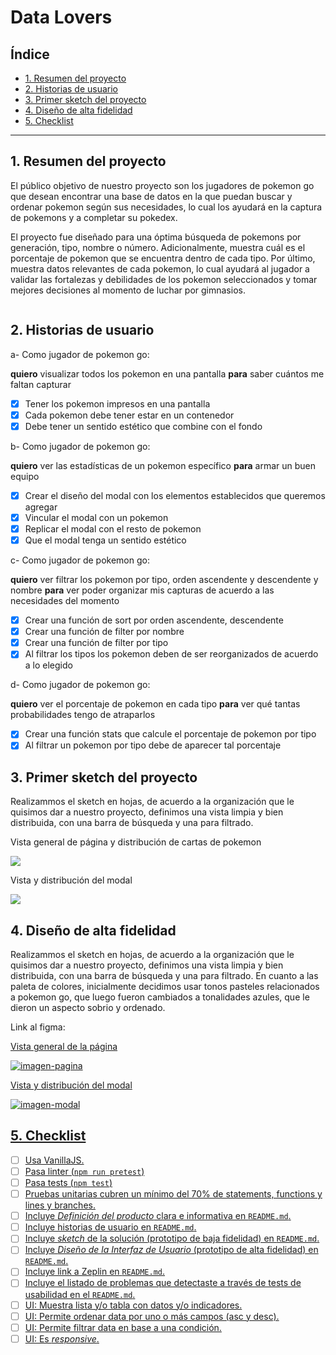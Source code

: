 # Data Lovers

## Índice
* [1. Resumen del proyecto](#1-resumen-del-proyecto)
* [2. Historias de usuario](#2-historias-de-usuario)
* [3. Primer sketch del proyecto](#3-primer-sketch-del-proyecto)
* [4. Diseño de alta fidelidad](#4-consideraciones-generales)
* [5. Checklist](#9-checklist)

***

## 1. Resumen del proyecto

El público objetivo de nuestro proyecto son los jugadores de pokemon go que desean encontrar una base de datos en la que puedan buscar y ordenar pokemon según sus necesidades, lo cual los ayudará en la captura de pokemons y a completar su pokedex.

El proyecto fue diseñado para una óptima búsqueda de pokemons por generación, tipo, nombre o número. Adicionalmente, muestra cuál es el porcentaje de pokemon que se encuentra dentro de cada tipo. Por último, muestra datos relevantes de cada pokemon, lo cual ayudará al jugador a validar las fortalezas y debilidades de los pokemon seleccionados y tomar mejores decisiones al momento de luchar por gimnasios. 

<img href="https://i.ibb.co/XVc11CP/pokemon-go-2392325.webp">


## 2. Historias de usuario

a- Como jugador de pokemon go:

**quiero** visualizar todos los pokemon en una pantalla
**para** saber cuántos me faltan capturar

- [x] Tener los pokemon impresos en una pantalla
- [x] Cada pokemon debe tener estar en un contenedor
- [x] Debe tener un sentido estético que combine con el fondo

b- Como jugador de pokemon go:

**quiero** ver las estadísticas de un pokemon específico
**para** armar un buen equipo

- [x] Crear el diseño del modal con los elementos establecidos que queremos agregar
- [x] Vincular el modal con un pokemon 
- [x] Replicar el modal con el resto de pokemon
- [x] Que el modal tenga un sentido estético

c- Como jugador de pokemon go:

**quiero** ver filtrar los pokemon por tipo, orden ascendente y descendente y nombre
**para**  ver poder organizar mis capturas de acuerdo a las necesidades del momento

- [x] Crear una función de sort por orden ascendente, descendente
- [x] Crear una función de filter por nombre
- [x] Crear una función de filter por tipo
- [x] Al filtrar los tipos los pokemon deben de ser reorganizados de acuerdo a lo elegido

d- Como jugador de pokemon go:

**quiero** ver el porcentaje de pokemon en cada tipo
**para**  ver qué tantas probabilidades tengo de atraparlos

- [x] Crear una función stats que calcule el porcentaje de pokemon por tipo
- [x] Al filtrar un pokemon por tipo debe de aparecer tal porcentaje

## 3. Primer sketch del proyecto

Realizammos el sketch en hojas, de acuerdo a la organización que le quisimos dar a nuestro proyecto, definimos una vista limpia y bien distribuida, con una barra de búsqueda y una para filtrado.

Vista general de página y distribución de cartas de pokemon

<img src="https://i.ibb.co/dQYnCm6/poke1.jpg">

Vista y distribución del modal

<img src="https://i.ibb.co/zRTCdc0/poke2.jpg">


## 4. Diseño de alta fidelidad 

Realizammos el sketch en hojas, de acuerdo a la organización que le quisimos dar a nuestro proyecto, definimos una vista limpia y bien distribuida, con una barra de búsqueda y una para filtrado.
En cuanto a las paleta de colores, inicialmente decidimos usar tonos pasteles relacionados a pokemon go, que luego fueron cambiados a tonalidades azules, que le dieron un aspecto sobrio y ordenado.

Link al figma: <a href="https://www.figma.com/file/CciOMcwfxYCLvii2KpWP8q/Pokelovers">

Vista general de la página

<img src="https://i.ibb.co/LQrFJ8P/poke3.jpg" alt="imagen-pagina">

Vista y distribución del modal

<img src="https://i.ibb.co/BLPNr1t/pok4.jpg" alt="imagen-modal">

## 5. Checklist

* [ ] Usa VanillaJS.
* [ ] Pasa linter (`npm run pretest`)
* [ ] Pasa tests (`npm test`)
* [ ] Pruebas unitarias cubren un mínimo del 70% de statements, functions y
  lines y branches.
* [ ] Incluye _Definición del producto_ clara e informativa en `README.md`.
* [ ] Incluye historias de usuario en `README.md`.
* [ ] Incluye _sketch_ de la solución (prototipo de baja fidelidad) en
  `README.md`.
* [ ] Incluye _Diseño de la Interfaz de Usuario_ (prototipo de alta fidelidad)
  en `README.md`.
* [ ] Incluye link a Zeplin en `README.md`.
* [ ] Incluye el listado de problemas que detectaste a través de tests de
  usabilidad en el `README.md`.
* [ ] UI: Muestra lista y/o tabla con datos y/o indicadores.
* [ ] UI: Permite ordenar data por uno o más campos (asc y desc).
* [ ] UI: Permite filtrar data en base a una condición.
* [ ] UI: Es _responsive_.
